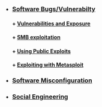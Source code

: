 


* ###  [ Software Bugs/Vulnerabilty]( )
   #### + [     Vulnerabilities and Exposure](https://github.com/sarathlalup/Cyber-security/tree/master/Windows%20Exploitaion/Vulnerabilities%20and%20Exposure)
   #### + [     SMB exploitation ](https://github.com/sarathlalup/Cyber-security/blob/master/Windows%20Exploitaion/Penetration%20Testing/SMB%20Penetration%20Testing/Exploit%20SMB)
   
   #### + [     Using Public Exploits ](https://github.com/AonCyberLabs/Windows-Exploit-Suggester)

   #### + [     Exploiting with Metasploit ](https://github.com/AonCyberLabs/Windows-Exploit-Suggester)
  
      
* ###  [ Software Misconfiguration]( )
* ###  [ Social Engineering](https://github.com/sarathlalup/Cyber-security/blob/master/Social%20Engineering%20Attacks/README.md )
